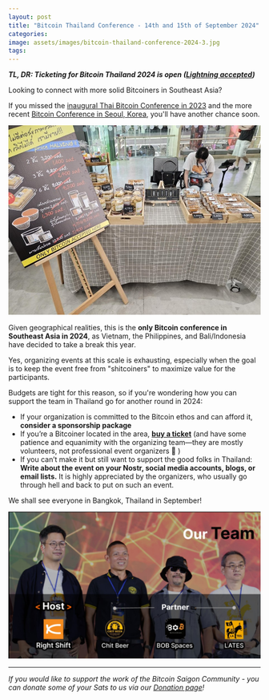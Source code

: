 ```yaml
---
layout: post
title: "Bitcoin Thailand Conference - 14th and 15th of September 2024"
categories: 
image: assets/images/bitcoin-thailand-conference-2024-3.jpg
tags: 
---
```

**_TL, DR: Ticketing for Bitcoin Thailand 2024 is open ([Lightning accepted](https://rightshift.to/product/tbc2024-event-ticket/))_**

Looking to connect with more solid Bitcoiners in Southeast Asia?

If you missed the [inaugural Thai Bitcoin Conference in 2023](https://bitcoinsaigon.org/bitcoin-thailand-conference-2023/) and the more recent [Bitcoin Conference in Seoul, Korea](https://bitcoinsaigon.org/bitcoin-in-asia-korea-2024/), you'll have another chance soon.

![Looking to connect with more solid Bitcoiners in Southeast Asia?](/assets/images/bitcoin-thailand-conference-2024-1.jpg)

Given geographical realities, this is the **only Bitcoin conference in Southeast Asia in 2024**, as Vietnam, the Philippines, and Bali/Indonesia have decided to take a break this year.

Yes, organizing events at this scale is exhausting, especially when the goal is to keep the event free from "shitcoiners" to maximize value for the participants.

Budgets are tight for this reason, so if you're wondering how you can support the team in Thailand go for another round in 2024:

* If your organization is committed to the Bitcoin ethos and can afford it, **consider a sponsorship package**
* If you’re a Bitcoiner located in the area, **[buy a ticket](https://rightshift.to/product/tbc2024-event-ticket/)** (and have some patience and equanimity with the organizing team—they are mostly volunteers, not professional event organizers 🙏 )
* If you can’t make it but still want to support the good folks in Thailand: **Write about the event on your Nostr, social media accounts, blogs, or email lists.** It is highly appreciated by the organizers, who usually go through hell and back to put on such an event.

We shall see everyone in Bangkok, Thailand in September!

![We shall see everyone in Bangkok, Thailand in September!](/assets/images/bitcoin-thailand-conference-2024-2.jpg)

---

*If you would like to support the work of the Bitcoin Saigon Community - you can donate some of your Sats to us via our [Donation page](https://bitcoinsaigon.org/donate-satoshis)!*